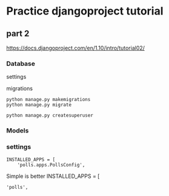 # Practice djangoproject tutorial
## part 2
https://docs.djangoproject.com/en/1.10/intro/tutorial02/

### Database
settings

migrations

    python manage.py makemigrations
    python manage.py migrate
    
    python manage.py createsuperuser
    

### Models
### settings

    INSTALLED_APPS = [
        'polls.apps.PollsConfig',
        
        
Simple is better
    INSTALLED_APPS = [
    
    
    'polls',